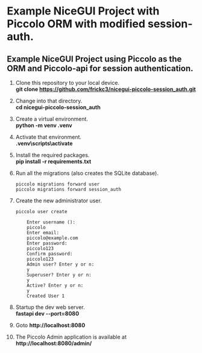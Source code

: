 # Example NiceGUI Project with Piccolo ORM with modified session-auth.

## Example NiceGUI Project using Piccolo as the ORM and Piccolo-api for session authentication.

1.  Clone this repository to your local device.  
    **git clone https://github.com/frickc3/nicegui-piccolo-session_auth.git**

2.  Change into that directory.  
    **cd nicegui-piccolo-session_auth**

3.  Create a virtual environment.  
    **python -m venv .venv**

4.  Activate that environment.  
    **.venv\scripts\activate**

5.  Install the required packages.  
    **pip install -r requirements.txt**

6.  Run all the migrations (also creates the SQLite database).  
    ```
    piccolo migrations forward user  
    piccolo migrations forward session_auth  
    ```

7.  Create the new administrator user.  
    ```
    piccolo user create

        Enter username ():
        piccolo
        Enter email:
        piccolo@example.com
        Enter password:
        piccolo123
        Confirm password:
        piccolo123
        Admin user? Enter y or n:
        y
        Superuser? Enter y or n:
        y
        Active? Enter y or n:
        y
        Created User 1
    ```

8. Startup the dev web server.  
    **fastapi dev --port=8080**

9. Goto **http://localhost:8080**  

10. The Piccolo Admin application is available at **http://localhost:8080/admin/**  
